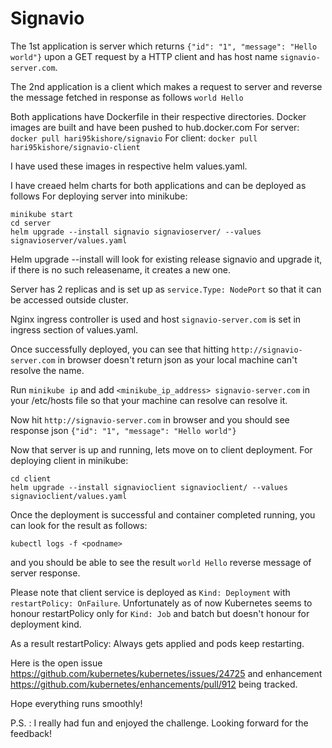 # Signavio

The 1st application is server which returns ```{"id": "1", "message": "Hello world"}``` upon a GET request by a HTTP client and has host name
```signavio-server.com```.

The 2nd application is a client which makes a request to server and reverse the message fetched in response as follows
```world Hello```

Both applications have Dockerfile in their respective directories. Docker images are built and have been pushed to hub.docker.com
For server: ```docker pull hari95kishore/signavio```
For client: ```docker pull hari95kishore/signavio-client```

I have used these images in respective helm values.yaml.

I have creaed helm charts for both applications and can be deployed as follows
For deploying server into minikube:
```
minikube start
cd server
helm upgrade --install signavio signavioserver/ --values signavioserver/values.yaml
```

Helm upgrade --install will look for existing release signavio and upgrade it, if there is no such releasename, it creates a new one.

Server has 2 replicas and is set up as ```service.Type: NodePort``` so that it can be accessed outside cluster.

Nginx ingress controller is used and host ```signavio-server.com``` is set in ingress section of values.yaml.

Once successfully deployed, you can see that hitting ```http://signavio-server.com``` in browser doesn't return json as your local machine can't resolve the name.

Run ```minikube ip``` and add ```<minikube_ip_address> signavio-server.com``` in your /etc/hosts file so that your machine can resolve can resolve it.

Now hit ```http://signavio-server.com``` in browser and you should see response json ```{"id": "1", "message": "Hello world"}```

Now that server is up and running, lets move on to client deployment.
For deploying client in minikube:
```
cd client
helm upgrade --install signavioclient signavioclient/ --values signavioclient/values.yaml
```

Once the deployment is successful and container completed running, you can look for the result as follows:
```
kubectl logs -f <podname>
```

and you should be able to see the result ```world Hello``` reverse message of server response.

Please note that client service is deployed as ```Kind: Deployment``` with ```restartPolicy: OnFailure```. Unfortunately as of now Kubernetes seems to honour restartPolicy only for ```Kind: Job``` and batch but doesn't honour for deployment kind.

As a result restartPolicy: Always gets applied and pods keep restarting.

Here is the open issue https://github.com/kubernetes/kubernetes/issues/24725 and enhancement https://github.com/kubernetes/enhancements/pull/912 being tracked.

Hope everything runs smoothly!

P.S. : I really had fun and enjoyed the challenge. Looking forward for the feedback!



